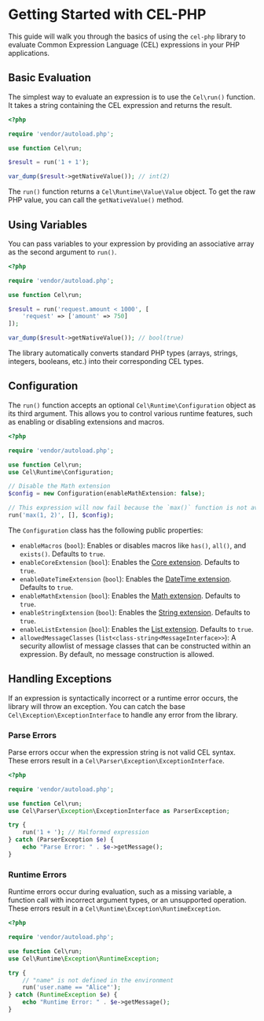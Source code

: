 # Getting Started with CEL-PHP

This guide will walk you through the basics of using the `cel-php` library to evaluate Common Expression Language (CEL) expressions in your PHP applications.

## Basic Evaluation

The simplest way to evaluate an expression is to use the `Cel\run()` function. It takes a string containing the CEL expression and returns the result.

```php
<?php

require 'vendor/autoload.php';

use function Cel\run;

$result = run('1 + 1');

var_dump($result->getNativeValue()); // int(2)
```

The `run()` function returns a `Cel\Runtime\Value\Value` object. To get the raw PHP value, you can call the `getNativeValue()` method.

## Using Variables

You can pass variables to your expression by providing an associative array as the second argument to `run()`.

```php
<?php

require 'vendor/autoload.php';

use function Cel\run;

$result = run('request.amount < 1000', [
    'request' => ['amount' => 750]
]);

var_dump($result->getNativeValue()); // bool(true)
```

The library automatically converts standard PHP types (arrays, strings, integers, booleans, etc.) into their corresponding CEL types.

## Configuration

The `run()` function accepts an optional `Cel\Runtime\Configuration` object as its third argument. This allows you to control various runtime features, such as enabling or disabling extensions and macros.

```php
<?php

require 'vendor/autoload.php';

use function Cel\run;
use Cel\Runtime\Configuration;

// Disable the Math extension
$config = new Configuration(enableMathExtension: false);

// This expression will now fail because the `max()` function is not available
run('max(1, 2)', [], $config);
```

The `Configuration` class has the following public properties:

- `enableMacros` (`bool`): Enables or disables macros like `has()`, `all()`, and `exists()`. Defaults to `true`.
- `enableCoreExtension` (`bool`): Enables the [Core extension](./extensions.md#core-extension). Defaults to `true`.
- `enableDateTimeExtension` (`bool`): Enables the [DateTime extension](./extensions.md#datetime-extension). Defaults to `true`.
- `enableMathExtension` (`bool`): Enables the [Math extension](./extensions.md#math-extension). Defaults to `true`.
- `enableStringExtension` (`bool`): Enables the [String extension](./extensions.md#string-extension). Defaults to `true`.
- `enableListExtension` (`bool`): Enables the [List extension](./extensions.md#list-extension). Defaults to `true`.
- `allowedMessageClasses` (`list<class-string<MessageInterface>>`): A security allowlist of message classes that can be constructed within an expression. By default, no message construction is allowed.

## Handling Exceptions

If an expression is syntactically incorrect or a runtime error occurs, the library will throw an exception. You can catch the base `Cel\Exception\ExceptionInterface` to handle any error from the library.

### Parse Errors

Parse errors occur when the expression string is not valid CEL syntax. These errors result in a `Cel\Parser\Exception\ExceptionInterface`.

```php
<?php

require 'vendor/autoload.php';

use function Cel\run;
use Cel\Parser\Exception\ExceptionInterface as ParserException;

try {
    run('1 + '); // Malformed expression
} catch (ParserException $e) {
    echo "Parse Error: " . $e->getMessage();
}
```

### Runtime Errors

Runtime errors occur during evaluation, such as a missing variable, a function call with incorrect argument types, or an unsupported operation. These errors result in a `Cel\Runtime\Exception\RuntimeException`.

```php
<?php

require 'vendor/autoload.php';

use function Cel\run;
use Cel\Runtime\Exception\RuntimeException;

try {
    // "name" is not defined in the environment
    run('user.name == "Alice"');
} catch (RuntimeException $e) {
    echo "Runtime Error: " . $e->getMessage();
}
```
